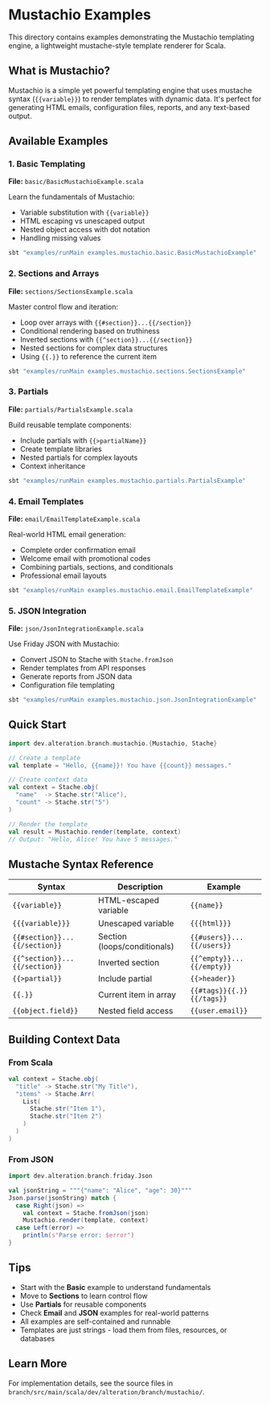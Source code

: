 # Mustachio Examples

This directory contains examples demonstrating the Mustachio templating engine, a lightweight mustache-style template renderer for Scala.

## What is Mustachio?

Mustachio is a simple yet powerful templating engine that uses mustache syntax (`{{variable}}`) to render templates with dynamic data. It's perfect for generating HTML emails, configuration files, reports, and any text-based output.

## Available Examples

### 1. Basic Templating
**File:** `basic/BasicMustachioExample.scala`

Learn the fundamentals of Mustachio:
- Variable substitution with `{{variable}}`
- HTML escaping vs unescaped output
- Nested object access with dot notation
- Handling missing values

```bash
sbt "examples/runMain examples.mustachio.basic.BasicMustachioExample"
```

### 2. Sections and Arrays
**File:** `sections/SectionsExample.scala`

Master control flow and iteration:
- Loop over arrays with `{{#section}}...{{/section}}`
- Conditional rendering based on truthiness
- Inverted sections with `{{^section}}...{{/section}}`
- Nested sections for complex data structures
- Using `{{.}}` to reference the current item

```bash
sbt "examples/runMain examples.mustachio.sections.SectionsExample"
```

### 3. Partials
**File:** `partials/PartialsExample.scala`

Build reusable template components:
- Include partials with `{{>partialName}}`
- Create template libraries
- Nested partials for complex layouts
- Context inheritance

```bash
sbt "examples/runMain examples.mustachio.partials.PartialsExample"
```

### 4. Email Templates
**File:** `email/EmailTemplateExample.scala`

Real-world HTML email generation:
- Complete order confirmation email
- Welcome email with promotional codes
- Combining partials, sections, and conditionals
- Professional email layouts

```bash
sbt "examples/runMain examples.mustachio.email.EmailTemplateExample"
```

### 5. JSON Integration
**File:** `json/JsonIntegrationExample.scala`

Use Friday JSON with Mustachio:
- Convert JSON to Stache with `Stache.fromJson`
- Render templates from API responses
- Generate reports from JSON data
- Configuration file templating

```bash
sbt "examples/runMain examples.mustachio.json.JsonIntegrationExample"
```

## Quick Start

```scala
import dev.alteration.branch.mustachio.{Mustachio, Stache}

// Create a template
val template = "Hello, {{name}}! You have {{count}} messages."

// Create context data
val context = Stache.obj(
  "name"  -> Stache.str("Alice"),
  "count" -> Stache.str("5")
)

// Render the template
val result = Mustachio.render(template, context)
// Output: "Hello, Alice! You have 5 messages."
```

## Mustache Syntax Reference

| Syntax | Description | Example |
|--------|-------------|---------|
| `{{variable}}` | HTML-escaped variable | `{{name}}` |
| `{{{variable}}}` | Unescaped variable | `{{{html}}}` |
| `{{#section}}...{{/section}}` | Section (loops/conditionals) | `{{#users}}...{{/users}}` |
| `{{^section}}...{{/section}}` | Inverted section | `{{^empty}}...{{/empty}}` |
| `{{>partial}}` | Include partial | `{{>header}}` |
| `{{.}}` | Current item in array | `{{#tags}}{{.}}{{/tags}}` |
| `{{object.field}}` | Nested field access | `{{user.email}}` |

## Building Context Data

### From Scala
```scala
val context = Stache.obj(
  "title" -> Stache.str("My Title"),
  "items" -> Stache.Arr(
    List(
      Stache.str("Item 1"),
      Stache.str("Item 2")
    )
  )
)
```

### From JSON
```scala
import dev.alteration.branch.friday.Json

val jsonString = """{"name": "Alice", "age": 30}"""
Json.parse(jsonString) match {
  case Right(json) =>
    val context = Stache.fromJson(json)
    Mustachio.render(template, context)
  case Left(error) =>
    println(s"Parse error: $error")
}
```

## Tips

- Start with the **Basic** example to understand fundamentals
- Move to **Sections** to learn control flow
- Use **Partials** for reusable components
- Check **Email** and **JSON** examples for real-world patterns
- All examples are self-contained and runnable
- Templates are just strings - load them from files, resources, or databases

## Learn More

For implementation details, see the source files in `branch/src/main/scala/dev/alteration/branch/mustachio/`.

